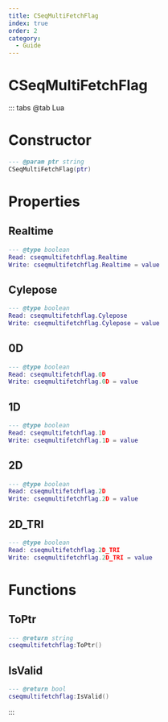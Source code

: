 ```yaml
---
title: CSeqMultiFetchFlag
index: true
order: 2
category:
  - Guide
---
```


# CSeqMultiFetchFlag

::: tabs
@tab Lua
# Constructor
```lua
--- @param ptr string
CSeqMultiFetchFlag(ptr)
```
# Properties
## Realtime 
```lua
--- @type boolean
Read: cseqmultifetchflag.Realtime
Write: cseqmultifetchflag.Realtime = value
```
## Cylepose 
```lua
--- @type boolean
Read: cseqmultifetchflag.Cylepose
Write: cseqmultifetchflag.Cylepose = value
```
## 0D 
```lua
--- @type boolean
Read: cseqmultifetchflag.0D
Write: cseqmultifetchflag.0D = value
```
## 1D 
```lua
--- @type boolean
Read: cseqmultifetchflag.1D
Write: cseqmultifetchflag.1D = value
```
## 2D 
```lua
--- @type boolean
Read: cseqmultifetchflag.2D
Write: cseqmultifetchflag.2D = value
```
## 2D_TRI 
```lua
--- @type boolean
Read: cseqmultifetchflag.2D_TRI
Write: cseqmultifetchflag.2D_TRI = value
```
# Functions
## ToPtr
```lua
--- @return string
cseqmultifetchflag:ToPtr()
```
## IsValid
```lua
--- @return bool
cseqmultifetchflag:IsValid()
```

:::